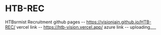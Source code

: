 # HTB-REC
HTBsrmist Recruitment
github pages -- https://visionjain.github.io/HTB-REC/
vercel link -- https://htb-vision.vercel.app/
azure link -- uploading___
